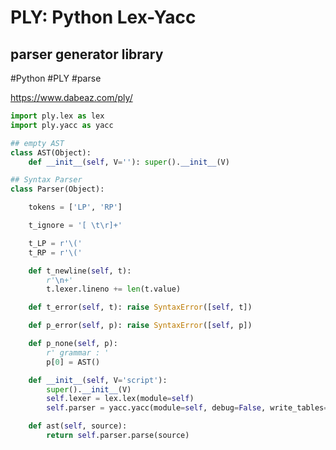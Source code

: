 # PLY: Python Lex-Yacc
## parser generator library

#Python #PLY #parse

https://www.dabeaz.com/ply/


```py
import ply.lex as lex
import ply.yacc as yacc
```
```py
## empty AST
class AST(Object):
    def __init__(self, V=''): super().__init__(V)
```
```py
## Syntax Parser
class Parser(Object):

    tokens = ['LP', 'RP']

    t_ignore = '[ \t\r]+'

    t_LP = r'\('
    t_RP = r'\('

    def t_newline(self, t):
        r'\n+'
        t.lexer.lineno += len(t.value)

    def t_error(self, t): raise SyntaxError([self, t])
```
```py
    def p_error(self, p): raise SyntaxError([self, p])

    def p_none(self, p):
        r' grammar : '
        p[0] = AST()
```
```py
    def __init__(self, V='script'):
        super().__init__(V)
        self.lexer = lex.lex(module=self)
        self.parser = yacc.yacc(module=self, debug=False, write_tables=False)

    def ast(self, source):
        return self.parser.parse(source)
```
